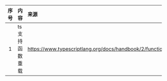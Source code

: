 | 序号 | 内容                                      | 来源        | 备注 | 类型  |
|:--:|:----------------------------------------|:----------|:---|:----|
|1| ts支持函数重载|https://www.typescriptlang.org/docs/handbook/2/functions.html|    | tip|